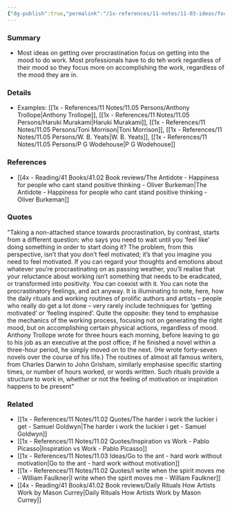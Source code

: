 ```yaml
---
{"dg-publish":true,"permalink":"/1x-references/11-notes/11-03-ideas/focus-on-accomplishing-work-rather-than-being-in-the-mood-to-accomplish-work/","title":"Focus on accomplishing work, rather than being in the mood to accomplish work","dgShowBacklinks":false}
---
```



### Summary
- Most ideas on getting over procrastination focus on getting into the mood to do work. Most professionals have to do teh work regardless of their mood so they focus more on accomplishing the work, regardless of the mood they are in.

### Details
- Examples: [[1x - References/11 Notes/11.05 Persons/Anthony Trollope\|Anthony Trollope]], [[1x - References/11 Notes/11.05 Persons/Haruki Murakami\|Haruki Murakami]], [[1x - References/11 Notes/11.05 Persons/Toni Morrison\|Toni Morrison]], [[1x - References/11 Notes/11.05 Persons/W. B. Yeats\|W. B. Yeats]], [[1x - References/11 Notes/11.05 Persons/P G Wodehouse\|P G Wodehouse]]

### References
- [[4x - Reading/41 Books/41.02 Book reviews/The Antidote - Happiness for people who cant stand positive thinking - Oliver Burkeman\|The Antidote - Happiness for people who cant stand positive thinking - Oliver Burkeman]]

### Quotes
"Taking a non-attached stance towards procrastination, by contrast, starts from a different question: who says you need to wait until you ‘feel like’ doing something in order to start doing it? The problem, from this perspective, isn’t that you don’t feel motivated; it’s that you imagine you need to feel motivated. If you can regard your thoughts and emotions about whatever you’re procrastinating on as passing weather, you’ll realise that your reluctance about working isn’t something that needs to be eradicated, or transformed into positivity. You can coexist with it. You can note the procrastinatory feelings, and act anyway.
It is illuminating to note, here, how the daily rituals and working routines of prolific authors and artists – people who really do get a lot done – very rarely include techniques for ‘getting motivated’ or ‘feeling inspired’. Quite the opposite: they tend to emphasise the mechanics of the working process, focusing not on generating the right mood, but on accomplishing certain physical actions, regardless of mood. Anthony Trollope wrote for three hours each morning, before leaving to go to his job as an executive at the post office; if he finished a novel within a three-hour period, he simply moved on to the next. (He wrote forty-seven novels over the course of his life.) The routines of almost all famous writers, from Charles Darwin to John Grisham, similarly emphasise specific starting times, or number of hours worked, or words written. Such rituals provide a structure to work in, whether or not the feeling of motivation or inspiration happens to be present"

### Related
- [[1x - References/11 Notes/11.02 Quotes/The harder i work the luckier i get - Samuel Goldwyn\|The harder i work the luckier i get - Samuel Goldwyn]]
- [[1x - References/11 Notes/11.02 Quotes/Inspiration vs Work - Pablo Picasso\|Inspiration vs Work - Pablo Picasso]]
- [[1x - References/11 Notes/11.03 Ideas/Go to the ant - hard work without motivation\|Go to the ant - hard work without motivation]]
- [[1x - References/11 Notes/11.02 Quotes/I write when the spirit moves me - William Faulkner\|I write when the spirit moves me - William Faulkner]]
- [[4x - Reading/41 Books/41.02 Book reviews/Daily Rituals How Artists Work by Mason Currey\|Daily Rituals How Artists Work by Mason Currey]]
